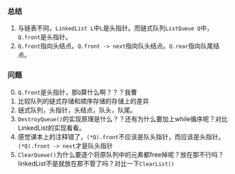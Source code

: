 ### 总结
1. 与链表不同，`LinkedList L`中`L`是头指针。而链式队列`ListQueue Q`中，`Q.front`是头指针。
2. `Q.front`指向头结点。`Q.front -> next`指向队头结点。`Q.rear`指向队尾结点。

### 问题
0. `Q.front`是头指针，那`Q`算什么啊？？？我曹
1. 比较队列的链式存储和顺序存储的存储上的差异
2. 链式队列，头指针，头结点，队头，队尾。
3. `DestroyQueue()`的实现原理是什么？？还有为什么要加上while循序呢？对比LinkedList的实现看看。
4. 感觉课本上的注释错了，`(*Q).front`不应该是队头指针，而应该是头指针。`(*Q).front -> next`才是队头指针
5. `ClearQueue()`为什么要逐个将原队列中的元素都free掉呢？放在那不行吗？linkedList不是就放在那不管了吗？对比一下`ClearList()`